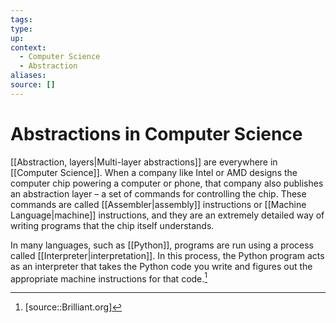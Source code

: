 ```yaml
---
tags:
type:
up:
context:
  - Computer Science
  - Abstraction
aliases:
source: []
---
```


# Abstractions in Computer Science

[[Abstraction, layers|Multi-layer abstractions]] are everywhere in [[Computer Science]]. When a company like Intel or AMD designs the computer chip powering a computer or phone, that company also publishes an abstraction layer – a set of commands for controlling the chip. These commands are called [[Assembler|assembly]] instructions or [[Machine Language|machine]] instructions, and they are an extremely detailed way of writing programs that the chip itself understands.

In many languages, such as [[Python]], programs are run using a process called [[Interpreter|interpretation]]. In this process, the Python program acts as an interpreter that takes the Python code you write and figures out the appropriate machine instructions for that code.[^1]

[^1]: [source::Brilliant.org]
